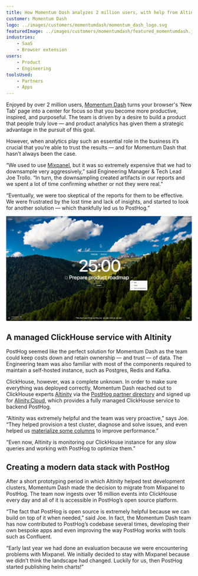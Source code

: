```yaml
---
title: How Momentum Dash analyzes 2 million users, with help from Altinity
customer: Momentum Dash
logo: ../images/customers/momentumdash/momentum_dash_logo.svg
featuredImage: ../images/customers/momentumdash/featured_momentumdash.jpeg
industries:
    - SaaS
    - Browser extension
users:
    - Product
    - Engineering
toolsUsed:
    - Partners
    - Apps
---
```


Enjoyed by over 2 million users, [Momentum Dash](https://momentumdash.com/) turns your browser's ‘New Tab’ page into a center for focus so that you become more productive, inspired, and purposeful. The team is driven by a desire to build a product that people truly love — and product analytics has given them a strategic advantage in the pursuit of this goal.  

However, when analytics play such an essential role in the business it’s crucial that you’re able to trust the results — and for Momentum Dash that hasn’t always been the case. 

“We used to use [Mixpanel](/blog/why-i-ditched-google-analytics-for-posthog), but it was so extremely expensive that we had to downsample very aggressively,” said Engineering Manager & Tech Lead Joe Trollo. “In turn, the downsampling created artifacts in our reports and we spent a lot of time confirming whether or not they were real.”

“Eventually, we were too skeptical of the reports for them to be effective. We were frustrated by the lost time and lack of insights, and started to look for another solution — which thankfully led us to PostHog.”

![Momentum Dashboard](../images/customers/momentumdash/momentumdash_screenshot.jpeg)

## A managed ClickHouse service with Altinity
PostHog seemed like the perfect solution for Momentum Dash as the team could keep costs down and retain ownership — and trust — of data. The Engineering team was also familiar with most of the components required to maintain a self-hosted instance, such as Postgres, Redis and Kafka. 

ClickHouse, however, was a complete unknown. In order to make sure everything was deployed correctly, Momentum Dash reached out to ClickHouse experts [Altinity](https://altinity.com/) via the [PostHog partner directory](https://posthog.com/partners) and signed up for [Alinity.Cloud](https://altinity.com/cloud-database/), which provides a fully managed ClickHouse service to backend PostHog. 

“Altinity was extremely helpful and the team was very proactive,” says Joe. “They helped provision a test cluster, diagnose and solve issues, and even helped us [materialize some columns](https://posthog.com/blog/clickhouse-materialized-columns) to improve performance.”

“Even now, Altinity is monitoring our ClickHouse instance for any slow queries and working with PostHog to optimize them.”

<BorderWrapper>
    <Quote
        imageSource="/images/customers/joe_trollo.jpeg"
        size="md"
        name="Joe Trollo"
        title="Engineering Manager & Tech Lead, Momentum Dash"
        quote={`“Right now we're looking at funnels and conversion rates to see what motivates people to sign-up. We're doing experimentation around onboarding too, to teach users about the product.”`}
    />
</BorderWrapper>

## Creating a modern data stack with PostHog
After a short prototyping period in which Altinity helped test development clusters, Momentum Dash made the decision to migrate from Mixpanel to PostHog. The team now ingests over 16 million events into ClickHouse every day and all of it is accessible in PostHog’s open source platform. 

“The fact that PostHog is open source is extremely helpful because we can build on top of it when needed,” said Joe. In fact, the Momentum Dash team has now contributed to PostHog’s codebase several times, developing their own bespoke apps and even improving the way PostHog works with tools such as Confluent.

“Early last year we had done an evaluation because we were encountering problems with Mixpanel. We initially decided to stay with Mixpanel because we didn’t think the landscape had changed. Luckily for us, then PostHog started publishing helm charts!”
